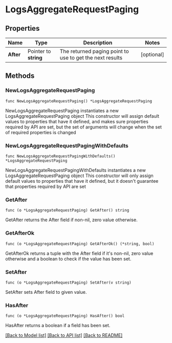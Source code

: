 # LogsAggregateRequestPaging

## Properties

Name | Type | Description | Notes
------------ | ------------- | ------------- | -------------
**After** | Pointer to **string** | The returned paging point to use to get the next results | [optional] 

## Methods

### NewLogsAggregateRequestPaging

`func NewLogsAggregateRequestPaging() *LogsAggregateRequestPaging`

NewLogsAggregateRequestPaging instantiates a new LogsAggregateRequestPaging object
This constructor will assign default values to properties that have it defined,
and makes sure properties required by API are set, but the set of arguments
will change when the set of required properties is changed

### NewLogsAggregateRequestPagingWithDefaults

`func NewLogsAggregateRequestPagingWithDefaults() *LogsAggregateRequestPaging`

NewLogsAggregateRequestPagingWithDefaults instantiates a new LogsAggregateRequestPaging object
This constructor will only assign default values to properties that have it defined,
but it doesn't guarantee that properties required by API are set

### GetAfter

`func (o *LogsAggregateRequestPaging) GetAfter() string`

GetAfter returns the After field if non-nil, zero value otherwise.

### GetAfterOk

`func (o *LogsAggregateRequestPaging) GetAfterOk() (*string, bool)`

GetAfterOk returns a tuple with the After field if it's non-nil, zero value otherwise
and a boolean to check if the value has been set.

### SetAfter

`func (o *LogsAggregateRequestPaging) SetAfter(v string)`

SetAfter sets After field to given value.

### HasAfter

`func (o *LogsAggregateRequestPaging) HasAfter() bool`

HasAfter returns a boolean if a field has been set.


[[Back to Model list]](../README.md#documentation-for-models) [[Back to API list]](../README.md#documentation-for-api-endpoints) [[Back to README]](../README.md)


